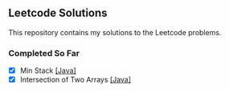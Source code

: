 ## Leetcode Solutions
This repository contains my solutions to the Leetcode problems.

### Completed So Far
- [x] Min Stack [[Java]](https://leetcode.com/problems/min-stack/)
- [x] Intersection of Two Arrays [[Java]](https://leetcode.com/problems/intersection-of-two-arrays/)